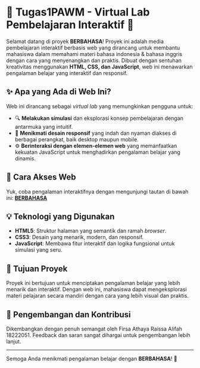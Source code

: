 # 🌟 Tugas1PAWM - Virtual Lab Pembelajaran Interaktif 🌟

Selamat datang di proyek **BERBAHASA**! Proyek ini adalah media pembelajaran interaktif berbasis web yang dirancang untuk membantu mahasiswa dalam memahami materi bahasa indonesia & bahasa inggris dengan cara yang menyenangkan dan praktis. Dibuat dengan sentuhan kreativitas menggunakan **HTML, CSS, dan JavaScript**, web ini menawarkan pengalaman belajar yang interaktif dan responsif.

## ✨ Apa yang Ada di Web Ini?
Web ini dirancang sebagai *virtual lab* yang memungkinkan pengguna untuk:
- 🔍 **Melakukan simulasi** dan eksplorasi konsep pembelajaran dengan antarmuka yang intuitif.
- 🎨 **Menikmati desain responsif** yang indah dan nyaman diakses di berbagai perangkat, baik desktop maupun mobile.
- ⚙️ **Berinteraksi dengan elemen-elemen web** yang memanfaatkan kekuatan JavaScript untuk menghadirkan pengalaman belajar yang dinamis.

## 🚀 Cara Akses Web
Yuk, coba pengalaman interaktifnya dengan mengunjungi tautan di bawah ini:
**[BERBAHASA](https://firsaaa.github.io/Tugas1PAWM/indo.html)**

## 💡 Teknologi yang Digunakan
- **HTML5**: Struktur halaman yang semantik dan ramah *browser*.
- **CSS3**: Desain yang menarik, modern, dan responsif.
- **JavaScript**: Membawa fitur interaktif dan logika fungsional untuk simulasi yang seru.

## 🎯 Tujuan Proyek
Proyek ini bertujuan untuk menciptakan pengalaman belajar yang lebih menarik dan interaktif. Dengan web ini, mahasiswa dapat mengeksplorasi materi pelajaran secara mandiri dengan cara yang lebih visual dan praktis.

## 🔧 Pengembangan dan Kontribusi
Dikembangkan dengan penuh semangat oleh Firsa Athaya Raissa Alifah 18222051. Feedback dan saran sangat dihargai untuk pengembangan lebih lanjut. 

---

Semoga Anda menikmati pengalaman belajar dengan **BERBAHASA**! 🌱
